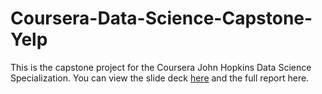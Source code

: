 # Coursera-Data-Science-Capstone-Yelp
This is the capstone project for the Coursera John Hopkins Data Science Specialization.
You can view the slide deck <a href="http://rpubs.com/SloughJE/Capstone_Data_Science_Specialization" target = "_blank">here</a> and the full report here.
